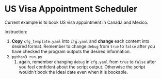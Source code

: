 # US Visa Appointment Scheduler

Current example is to book US visa appointment in Canada and Mexico.

Instruction:
1. **Copy** `cfg_template.yaml` into `cfg.yaml` and **change** each content into desired format. Remember to change `debug` from `true` to `false` after you have checked the program outputs the desired information.
2. `python3 run.py`
   1. again, remember changing `debug` in `cfg.yaml` from `true` to `false` after you feel confident about the script output. Otherwise the script wouldn't book the ideal date even when it is bookable. 
